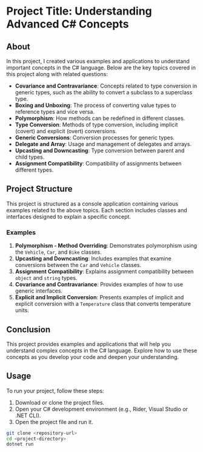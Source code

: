 # Project Title: Understanding Advanced C# Concepts

## About

In this project, I created various examples and applications to understand important concepts in the C# language. Below are the key topics covered in this project along with related questions:

- **Covariance and Contravariance**: Concepts related to type conversion in generic types, such as the ability to convert a subclass to a superclass type.
- **Boxing and Unboxing**: The process of converting value types to reference types and vice versa.
- **Polymorphism**: How methods can be redefined in different classes.
- **Type Conversion**: Methods of type conversion, including implicit (covert) and explicit (overt) conversions.
- **Generic Conversions**: Conversion processes for generic types.
- **Delegate and Array**: Usage and management of delegates and arrays.
- **Upcasting and Downcasting**: Type conversion between parent and child types.
- **Assignment Compatibility**: Compatibility of assignments between different types.

## Project Structure

This project is structured as a console application containing various examples related to the above topics. Each section includes classes and interfaces designed to explain a specific concept.

### Examples

1. **Polymorphism - Method Overriding**: Demonstrates polymorphism using the `Vehicle`, `Car`, and `Bike` classes.
2. **Upcasting and Downcasting**: Includes examples that examine conversions between the `Car` and `Vehicle` classes.
3. **Assignment Compatibility**: Explains assignment compatibility between `object` and `string` types.
4. **Covariance and Contravariance**: Provides examples of how to use generic interfaces.
5. **Explicit and Implicit Conversion**: Presents examples of implicit and explicit conversion with a `Temperature` class that converts temperature units.


## Conclusion
This project provides examples and applications that will help you understand complex concepts in the C# language. Explore how to use these concepts as you develop your code and deepen your understanding.

## Usage

To run your project, follow these steps:

1. Download or clone the project files.
2. Open your C# development environment (e.g., Rider, Visual Studio or .NET CLI).
3. Open the project file and run it.

```bash
git clone <repository-url>
cd <project-directory>
dotnet run

